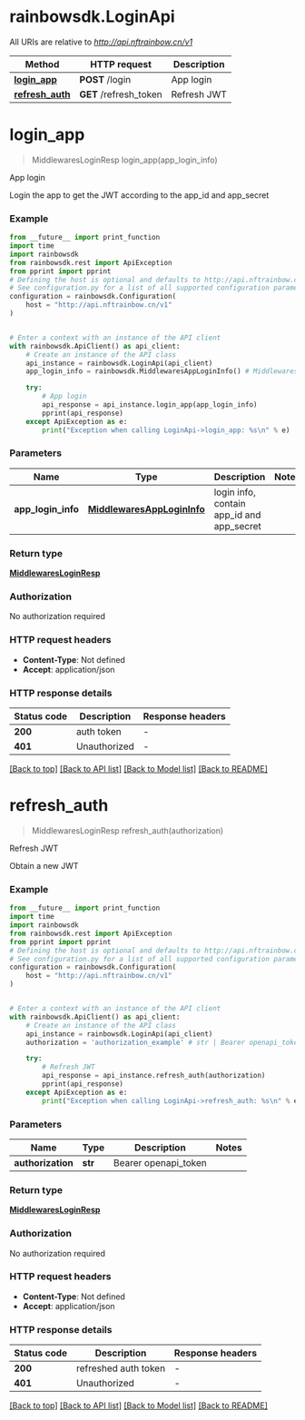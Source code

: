 # rainbowsdk.LoginApi

All URIs are relative to *http://api.nftrainbow.cn/v1*

Method | HTTP request | Description
------------- | ------------- | -------------
[**login_app**](LoginApi.md#login_app) | **POST** /login | App login
[**refresh_auth**](LoginApi.md#refresh_auth) | **GET** /refresh_token | Refresh JWT


# **login_app**
> MiddlewaresLoginResp login_app(app_login_info)

App login

Login the app to get the JWT according to the app_id and app_secret

### Example

```python
from __future__ import print_function
import time
import rainbowsdk
from rainbowsdk.rest import ApiException
from pprint import pprint
# Defining the host is optional and defaults to http://api.nftrainbow.cn/v1
# See configuration.py for a list of all supported configuration parameters.
configuration = rainbowsdk.Configuration(
    host = "http://api.nftrainbow.cn/v1"
)


# Enter a context with an instance of the API client
with rainbowsdk.ApiClient() as api_client:
    # Create an instance of the API class
    api_instance = rainbowsdk.LoginApi(api_client)
    app_login_info = rainbowsdk.MiddlewaresAppLoginInfo() # MiddlewaresAppLoginInfo | login info, contain app_id and app_secret

    try:
        # App login
        api_response = api_instance.login_app(app_login_info)
        pprint(api_response)
    except ApiException as e:
        print("Exception when calling LoginApi->login_app: %s\n" % e)
```

### Parameters

Name | Type | Description  | Notes
------------- | ------------- | ------------- | -------------
 **app_login_info** | [**MiddlewaresAppLoginInfo**](MiddlewaresAppLoginInfo.md)| login info, contain app_id and app_secret | 

### Return type

[**MiddlewaresLoginResp**](MiddlewaresLoginResp.md)

### Authorization

No authorization required

### HTTP request headers

 - **Content-Type**: Not defined
 - **Accept**: application/json

### HTTP response details
| Status code | Description | Response headers |
|-------------|-------------|------------------|
**200** | auth token |  -  |
**401** | Unauthorized |  -  |

[[Back to top]](#) [[Back to API list]](../README.md#documentation-for-api-endpoints) [[Back to Model list]](../README.md#documentation-for-models) [[Back to README]](../README.md)

# **refresh_auth**
> MiddlewaresLoginResp refresh_auth(authorization)

Refresh JWT

Obtain a new JWT

### Example

```python
from __future__ import print_function
import time
import rainbowsdk
from rainbowsdk.rest import ApiException
from pprint import pprint
# Defining the host is optional and defaults to http://api.nftrainbow.cn/v1
# See configuration.py for a list of all supported configuration parameters.
configuration = rainbowsdk.Configuration(
    host = "http://api.nftrainbow.cn/v1"
)


# Enter a context with an instance of the API client
with rainbowsdk.ApiClient() as api_client:
    # Create an instance of the API class
    api_instance = rainbowsdk.LoginApi(api_client)
    authorization = 'authorization_example' # str | Bearer openapi_token

    try:
        # Refresh JWT
        api_response = api_instance.refresh_auth(authorization)
        pprint(api_response)
    except ApiException as e:
        print("Exception when calling LoginApi->refresh_auth: %s\n" % e)
```

### Parameters

Name | Type | Description  | Notes
------------- | ------------- | ------------- | -------------
 **authorization** | **str**| Bearer openapi_token | 

### Return type

[**MiddlewaresLoginResp**](MiddlewaresLoginResp.md)

### Authorization

No authorization required

### HTTP request headers

 - **Content-Type**: Not defined
 - **Accept**: application/json

### HTTP response details
| Status code | Description | Response headers |
|-------------|-------------|------------------|
**200** | refreshed auth token |  -  |
**401** | Unauthorized |  -  |

[[Back to top]](#) [[Back to API list]](../README.md#documentation-for-api-endpoints) [[Back to Model list]](../README.md#documentation-for-models) [[Back to README]](../README.md)


